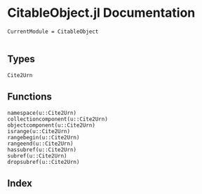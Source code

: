 # CitableObject.jl Documentation
```@meta
CurrentModule = CitableObject
```
```@contents
```
## Types
```@docs
Cite2Urn
```
## Functions
```@docs
namespace(u::Cite2Urn)
collectioncomponent(u::Cite2Urn)
objectcomponent(u::Cite2Urn)
isrange(u::Cite2Urn)
rangebegin(u::Cite2Urn)
rangeend(u::Cite2Urn)
hassubref(u::Cite2Urn)
subref(u::Cite2Urn)
dropsubref(u::Cite2Urn)
```
## Index
```@index
```
